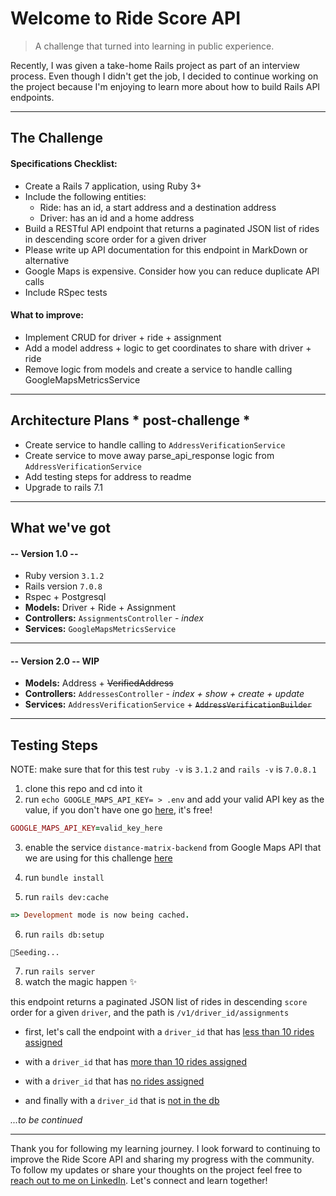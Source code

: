 # Welcome to Ride Score API

> A challenge that turned into learning in public experience.

Recently, I was given a take-home Rails project as part of an interview process. Even though I didn't get the job, I decided to continue working on the project because I'm enjoying to learn more about how to build Rails API endpoints.

---

## The Challenge
#### Specifications Checklist:
- Create a Rails 7 application, using Ruby 3+
- Include the following entities:
  - Ride: has an id, a start address and a destination address
  - Driver: has an id and a home address
- Build a RESTful API endpoint that returns a paginated JSON list of rides in descending score order for a given driver
- Please write up API documentation for this endpoint in MarkDown or alternative
- Google Maps is expensive. Consider how you can reduce duplicate API calls
- Include RSpec tests

#### What to improve:
- Implement CRUD for driver + ride + assignment
- Add a model address + logic to get coordinates to share with driver + ride
- Remove logic from models and create a service to handle calling GoogleMapsMetricsService

---

## Architecture Plans * post-challenge *
- Create service to handle calling to `AddressVerificationService`
- Create service to move away parse_api_response logic from `AddressVerificationService`
- Add testing steps for address to readme
- Upgrade to rails 7.1

---

## What we've got

####  -- Version 1.0 --
- Ruby version `3.1.2`
- Rails version `7.0.8`
- Rspec + Postgresql
- **Models:** Driver + Ride + Assignment
- **Controllers:** `AssignmentsController` - *index*
- **Services:** `GoogleMapsMetricsService`

---

####  -- Version 2.0 -- **WIP**
- **Models:** Address + ~~VerifiedAddress~~
- **Controllers:** `AddressesController` - *index + show + create + update*
- **Services:** `AddressVerificationService` + ~~`AddressVerificationBuilder`~~

---

## Testing Steps

NOTE: make sure that for this test `ruby -v` is `3.1.2` and `rails -v` is `7.0.8.1`

1. clone this repo and cd into it
2. run `echo GOOGLE_MAPS_API_KEY= > .env` and add your valid API key as the value, if you don't have one go [here](https://developers.google.com/maps/documentation/embed/get-api-key), it's free!
```ruby
GOOGLE_MAPS_API_KEY=valid_key_here
```
3. enable the service `distance-matrix-backend` from Google Maps API that we are using for this challenge [here](https://console.cloud.google.com/marketplace/product/google/distance-matrix-backend.googleapis.com?q=search&referrer=search&project=peak-lattice-417821)
4. run `bundle install`

5. run `rails dev:cache`
```ruby
=> Development mode is now being cached.
```
6. run `rails db:setup`
```
🌱Seeding...
```
7. run `rails server`
8. watch the magic happen ✨

this endpoint returns a paginated JSON list of rides in descending `score` order for a given `driver`, and the path is `/v1/driver_id/assignments`

- first, let's call the endpoint with a `driver_id` that has [less than 10 rides assigned](http://localhost:3000/v1/3/assignments)

- with a `driver_id` that has [more than 10 rides assigned](http://localhost:3000/v1/1/assignments)

- with a `driver_id` that has [no rides assigned](http://localhost:3000/v1/2/assignments)

- and finally with a `driver_id` that is [not in the db](http://localhost:3000/v1/5/assignments)

*...to be continued*

---

Thank you for following my learning journey. I look forward to continuing to improve the Ride Score API and sharing my progress with the community. To follow my updates or share your thoughts on the project feel free to [reach out to me on LinkedIn](https://www.linkedin.com/in/catharina-komrij/). Let's connect and learn together!
